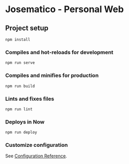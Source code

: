# Josematico - Personal Web

## Project setup
```
npm install
```

### Compiles and hot-reloads for development
```
npm run serve
```

### Compiles and minifies for production
```
npm run build
```

### Lints and fixes files
```
npm run lint
```

### Deploys in Now
```
npm run deploy
```

### Customize configuration
See [Configuration Reference](https://cli.vuejs.org/config/).
